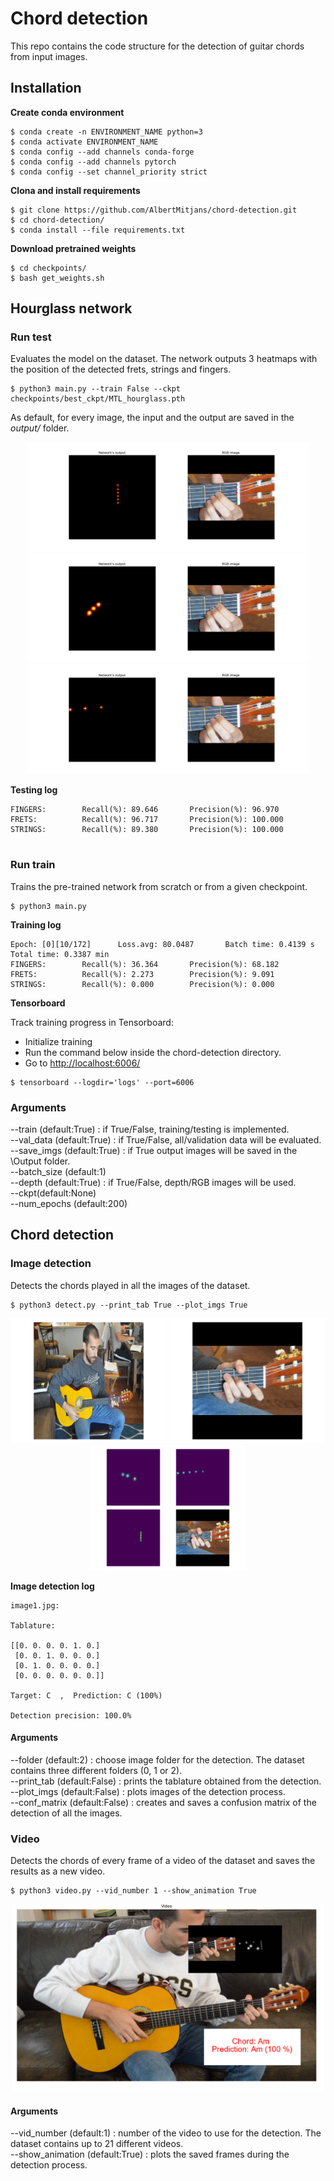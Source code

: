 # Chord detection
This repo contains the code structure for the detection of guitar chords from input images.

## Installation

**Create conda environment**
```
$ conda create -n ENVIRONMENT_NAME python=3
$ conda activate ENVIRONMENT_NAME
$ conda config --add channels conda-forge
$ conda config --add channels pytorch
$ conda config --set channel_priority strict
```

**Clona and install requirements**
```
$ git clone https://github.com/AlbertMitjans/chord-detection.git
$ cd chord-detection/
$ conda install --file requirements.txt
```
**Download pretrained weights**
```
$ cd checkpoints/
$ bash get_weights.sh
```

## Hourglass network

### Run test

Evaluates the model on the dataset. The network outputs 3 heatmaps with the position of the detected frets, strings and fingers.

```
$ python3 main.py --train False --ckpt checkpoints/best_ckpt/MTL_hourglass.pth
```

As default, for every image, the input and the output are saved in the *output/* folder.

<p align="center">
  <img width="450" height="175" src="assets/output1.png">
  <img width="450" height="175" src="assets/output2.png">
  <img width="450" height="175" src="assets/output3.png">
</p>

**Testing log**
```
FINGERS:        Recall(%): 89.646       Precision(%): 96.970
FRETS:          Recall(%): 96.717       Precision(%): 100.000
STRINGS:        Recall(%): 89.380       Precision(%): 100.000
   
```

### Run train

Trains the pre-trained network from scratch or from a given checkpoint.

```
$ python3 main.py
```

**Training log**
```
Epoch: [0][10/172]      Loss.avg: 80.0487       Batch time: 0.4139 s    Total time: 0.3387 min
FINGERS:        Recall(%): 36.364       Precision(%): 68.182
FRETS:          Recall(%): 2.273        Precision(%): 9.091
STRINGS:        Recall(%): 0.000        Precision(%): 0.000
```

**Tensorboard**

Track training progress in Tensorboard:
+ Initialize training
+ Run the command below inside the chord-detection directory.
+ Go to [http://localhost:6006/](http://localhost:6006/)

```
$ tensorboard --logdir='logs' --port=6006
```

### Arguments
--train (default:True) : if True/False, training/testing is implemented.  
--val_data (default:True) : if True/False, all/validation data will be evaluated.  
--save_imgs (default:True) : if True output images will be saved in the \Output folder.  
--batch_size (default:1)  
--depth (default:True) : if True/False, depth/RGB images will be used.  
--ckpt(default:None)  
--num_epochs (default:200)  

## Chord detection

### Image detection

Detects the chords played in all the images of the dataset.

```
$ python3 detect.py --print_tab True --plot_imgs True
```

<p align="center">
  <img width="250" height="200" src="assets/plot1.png">
  <img width="250" height="200" src="assets/plot2.png">
  <img width="250" height="200" src="assets/plot3.png">
</p>

**Image detection log**
```
image1.jpg:

Tablature:

[[0. 0. 0. 0. 1. 0.]
 [0. 0. 1. 0. 0. 0.]
 [0. 1. 0. 0. 0. 0.]
 [0. 0. 0. 0. 0. 0.]]

Target: C  ,  Prediction: C (100%)

Detection precision: 100.0%
```

#### Arguments
--folder (default:2) : choose image folder for the detection. The dataset contains three different folders (0, 1 or 2).  
--print_tab (default:False) : prints the tablature obtained from the detection.  
--plot_imgs (default:False) : plots images of the detection process.  
--conf_matrix (default:False) : creates and saves a confusion matrix of the detection of all the images.  

### Video

Detects the chords of every frame of a video of the dataset and saves the results as a new video.

```
$ python3 video.py --vid_number 1 --show_animation True
```

<p align="center">
  <img width="500" height="300" src="assets/video.PNG">
</p>

#### Arguments
--vid_number (default:1) : number of the video to use for the detection. The dataset contains up to 21 different videos.  
--show_animation (default:True) : plots the saved frames during the detection process.



